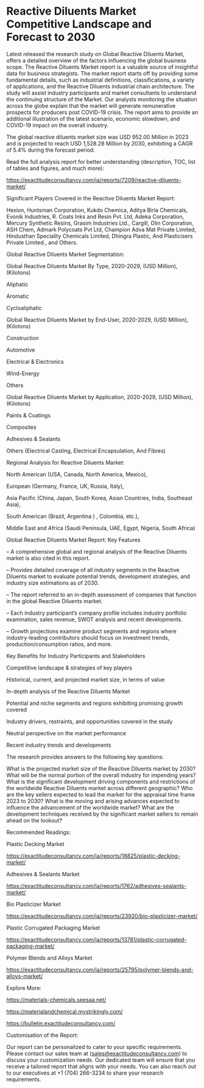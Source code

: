 # Reactive Diluents Market Competitive Landscape and Forecast to 2030

Latest released the research study on Global Reactive Diluents Market, offers a detailed overview of the factors influencing the global business scope. The Reactive Diluents Market report is a valuable source of insightful data for business strategists. The market report starts off by providing some fundamental details, such as industrial definitions, classifications, a variety of applications, and the Reactive Diluents industrial chain architecture. The study will assist industry participants and market consultants to understand the continuing structure of the Market. Our analysts monitoring the situation across the globe explain that the market will generate remunerative prospects for producers post COVID-19 crisis. The report aims to provide an additional illustration of the latest scenario, economic slowdown, and COVID-19 impact on the overall industry.

The global reactive diluents market size was USD 952.00 Million in 2023 and is projected to reach USD 1,528.28 Million by 2030, exhibiting a CAGR of 5.4% during the forecast period.

Read the full analysis report for better understanding (description, TOC, list of tables and figures, and much more):

https://exactitudeconsultancy.com/ja/reports/7209/reactive-diluents-market/

Significant Players Covered in the Reactive Diluents Market Report:

Hexion, Huntsman Corporation, Kukdo Chemica, Aditya Birla Chemicals, Evonik Industries, R. Coats Inks and Resin Pvt. Ltd, Adeka Corporation, Mercury Synthetic Resins, Grasim Industries Ltd., Cargill, Olin Corporation, ASH Chem, Admark Polycoats Pvt Ltd, Champion Adva Mat Private Limited, Hindusthan Speciality Chemicals Limited, Dhingra Plastic, And Plasticisers Private Limited., and Others.

Global Reactive Diluents Market Segmentation:

Global Reactive Diluents Market By Type, 2020-2029, (USD Million), (Kilotons)

Aliphatic

Aromatic

Cycloaliphatic

Global Reactive Diluents Market by End-User, 2020-2029, (USD Million), (Kilotons)

Construction

Automotive

Electrical & Electronics

Wind-Energy

Others

Global Reactive Diluents Market by Application, 2020-2029, (USD Million), (Kilotons)

Paints & Coatings

Composites

Adhesives & Sealants

Others (Electrical Casting, Electrical Encapsulation, And Fibres)

Regional Analysis for Reactive Diluents Market:

North American (USA, Canada, North America, Mexico),

European (Germany, France, UK, Russia, Italy),

Asia Pacific (China, Japan, South Korea, Asian Countries, India, Southeast Asia),

South American (Brazil, Argentina ) , Colombia, etc.),

Middle East and Africa (Saudi Peninsula, UAE, Egypt, Nigeria, South Africa)

Global Reactive Diluents Market Report: Key Features

– A comprehensive global and regional analysis of the Reactive Diluents market is also cited in this report.

– Provides detailed coverage of all industry segments in the Reactive Diluents market to evaluate potential trends, development strategies, and industry size estimations as of 2030.

– The report referred to an in-depth assessment of companies that function in the global Reactive Diluents market.

– Each industry participant’s company profile includes industry portfolio examination, sales revenue, SWOT analysis and recent developments.

– Growth projections examine product segments and regions where industry-leading contributors should focus on investment trends, production/consumption ratios, and more.

Key Benefits for Industry Participants and Stakeholders

Competitive landscape & strategies of key players

Historical, current, and projected market size, in terms of value

In-depth analysis of the Reactive Diluents Market

Potential and niche segments and regions exhibiting promising growth covered

Industry drivers, restraints, and opportunities covered in the study

Neutral perspective on the market performance

Recent industry trends and developments

The research provides answers to the following key questions:

What is the projected market size of the Reactive Diluents market by 2030?
What will be the normal portion of the overall industry for impending years?
What is the significant development driving components and restrictions of the worldwide Reactive Diluents market across different geographic?
Who are the key sellers expected to lead the market for the appraisal time frame 2023 to 2030?
What is the moving and arising advances expected to influence the advancement of the worldwide market?
What are the development techniques received by the significant market sellers to remain ahead on the lookout?

Recommended Readings:

Plastic Decking Market

https://exactitudeconsultancy.com/ja/reports/18825/plastic-decking-market/

Adhesives & Sealants Market

https://exactitudeconsultancy.com/ja/reports/1762/adhesives-sealants-market/

Bio Plasticizer Market

https://exactitudeconsultancy.com/ja/reports/23920/bio-plasticizer-market/

Plastic Corrugated Packaging Market

https://exactitudeconsultancy.com/ja/reports/13781/plastic-corrugated-packaging-market/

Polymer Blends and Alloys Market

https://exactitudeconsultancy.com/ja/reports/25795/polymer-blends-and-alloys-market/

Explore More:

https://materials-chemicals.seesaa.net/

https://materialandchemical.mystrikingly.com/

https://bulletin.exactitudeconsultancy.com/

Customisation of the Report:

Our report can be personalized to cater to your specific requirements. Please contact our sales team at (sales@exactitudeconsultancy.com) to discuss your customization needs. Our dedicated team will ensure that you receive a tailored report that aligns with your needs. You can also reach out to our executives at +1 (704) 266-3234 to share your research requirements.
